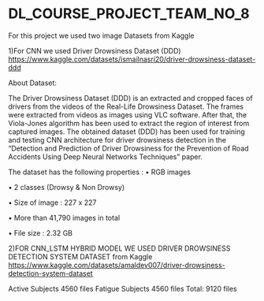 # DL_COURSE_PROJECT_TEAM_NO_8

For this project we used two image Datasets from Kaggle

1)For CNN we used Driver Drowsiness Dataset (DDD)
https://www.kaggle.com/datasets/ismailnasri20/driver-drowsiness-dataset-ddd

About Dataset:

The Driver Drowsiness Dataset (DDD) is an extracted and cropped faces of drivers from the videos of the Real-Life Drowsiness Dataset. The frames were extracted from videos as images using VLC software. After that, the Viola-Jones algorithm has been used to extract the region of interest from captured images. The obtained dataset (DDD) has been used for training and testing CNN architecture for driver drowsiness detection in the “Detection and Prediction of Driver Drowsiness for the Prevention of Road Accidents Using Deep Neural Networks Techniques” paper.

The dataset has the following properties :
• RGB images

• 2 classes (Drowsy & Non Drowsy)

• Size of image : 227 x 227

• More than 41,790 images in total

• File size : 2.32 GB

2)FOR CNN_LSTM HYBRID MODEL WE USED DRIVER DROWSINESS DETECTION SYSTEM DATASET from Kaggle
https://www.kaggle.com/datasets/amaldev007/driver-drowsiness-detection-system-dataset

Active Subjects
4560 files
Fatigue Subjects
4560 files
Total: 9120 files
